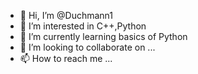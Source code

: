 - 👋 Hi, I’m @Duchmann1
- 👀 I’m interested in C++,Python
- 🌱 I’m currently learning basics of Python
- 💞️ I’m looking to collaborate on ...
- 📫 How to reach me ...

<!---
Duchmann1/Duchmann1 is a ✨ special ✨ repository because its `README.md` (this file) appears on your GitHub profile.
You can click the Preview link to take a look at your changes.
--->
